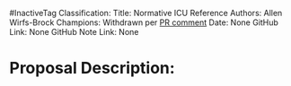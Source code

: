 #InactiveTag
Classification:
Title: Normative ICU Reference
Authors: Allen Wirfs-Brock
Champions: Withdrawn per [PR comment](https://github.com/tc39/ecma262/issues/1595#issuecomment-509348434)
Date: None
GitHub Link: None
GitHub Note Link: None

# Proposal Description:
